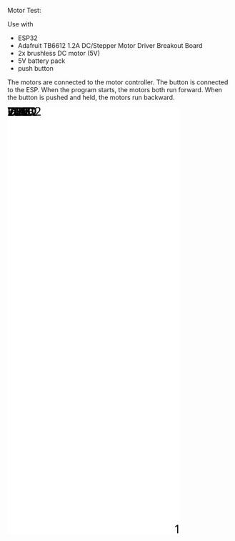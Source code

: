Motor Test:

Use with 
 * ESP32
 * Adafruit TB6612 1.2A DC/Stepper Motor Driver Breakout Board
 * 2x brushless DC motor (5V)
 * 5V battery pack
 * push button

The motors are connected to the motor controller. The button is connected to the ESP. When the program starts, the motors both run forward. When the button is pushed and held, the motors run backward.
 
 <img src="./Diagram.svg">
